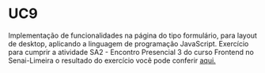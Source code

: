 # UC9
Implementação de funcionalidades na página do tipo formulário, para layout de desktop, aplicando a linguagem de programação JavaScript. 
Exercício para cumprir a atividade SA2 - Encontro Presencial 3 do curso Frontend no Senai-Limeira o resultado do exercício você pode conferir [aqui.](https://bit.ly/2ZpIpK8)
